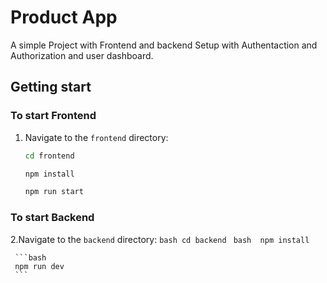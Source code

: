 # Product App

A simple Project with Frontend and backend Setup with Authentaction and Authorization and user dashboard.

## Getting start

### To start Frontend 
1. Navigate to the `frontend` directory:
     ```bash
     cd frontend
     ```
     ```bash
     npm install
     ```
     ``` bash
     npm run start
     ```
### To start Backend
2.Navigate to the `backend` directory:
       ```bash
         cd backend
       ```
       ```bash 
       npm install
       ```
         
     ```bash
     npm run dev
     ```
